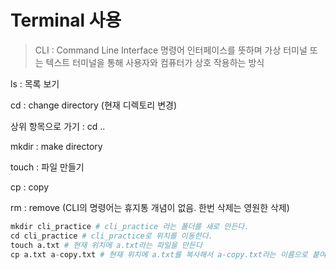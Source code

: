 # Terminal 사용

> CLI : Command Line Interface 명령어 인터페이스를 뜻하며 가상 터미널 또는 텍스트 터미널을 통해 사용자와 컴퓨터가 상호 작용하는 방식 


ls : 목록 보기

cd : change directory (현재 디렉토리 변경)

상위 항목으로 가기 : cd .. 

mkdir : make directory

touch : 파일 만들기

cp : copy

rm : remove (CLI의 명령어는 휴지통 개념이 없음. 한번 삭제는 영원한 삭제)

```python
mkdir cli_practice # cli_practice 라는 폴더를 새로 만든다.
cd cli_practice # cli_practice로 위치를 이동한다.
touch a.txt # 현재 위치에 a.txt라는 파일을 만든다
cp a.txt a-copy.txt # 현재 위치에 a.txt를 복사해서 a-copy.txt라는 이름으로 붙여넣기 한다
```

